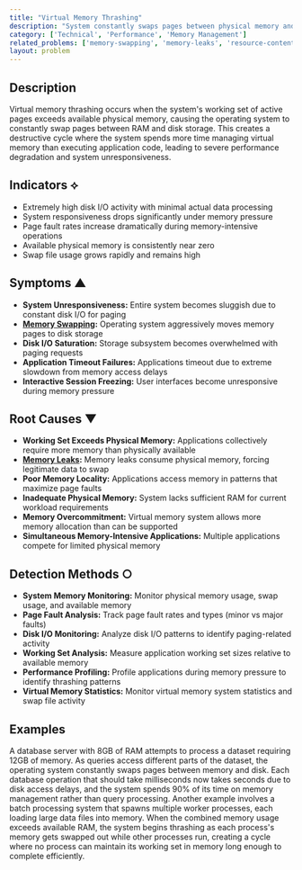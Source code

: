 ```yaml
---
title: "Virtual Memory Thrashing"
description: "System constantly swaps pages between physical memory and disk, causing severe performance degradation due to excessive paging activity."
category: ['Technical', 'Performance', 'Memory Management']
related_problems: ['memory-swapping', 'memory-leaks', 'resource-contention']
layout: problem
---
```


## Description

Virtual memory thrashing occurs when the system's working set of active pages exceeds available physical memory, causing the operating system to constantly swap pages between RAM and disk storage. This creates a destructive cycle where the system spends more time managing virtual memory than executing application code, leading to severe performance degradation and system unresponsiveness.

## Indicators ⟡

- Extremely high disk I/O activity with minimal actual data processing
- System responsiveness drops significantly under memory pressure
- Page fault rates increase dramatically during memory-intensive operations
- Available physical memory is consistently near zero
- Swap file usage grows rapidly and remains high

## Symptoms ▲

- **System Unresponsiveness:** Entire system becomes sluggish due to constant disk I/O for paging
- **[Memory Swapping](memory-swapping.md):** Operating system aggressively moves memory pages to disk storage
- **Disk I/O Saturation:** Storage subsystem becomes overwhelmed with paging requests
- **Application Timeout Failures:** Applications timeout due to extreme slowdown from memory access delays
- **Interactive Session Freezing:** User interfaces become unresponsive during memory pressure

## Root Causes ▼

- **Working Set Exceeds Physical Memory:** Applications collectively require more memory than physically available
- **[Memory Leaks](memory-leaks.md):** Memory leaks consume physical memory, forcing legitimate data to swap
- **Poor Memory Locality:** Applications access memory in patterns that maximize page faults
- **Inadequate Physical Memory:** System lacks sufficient RAM for current workload requirements
- **Memory Overcommitment:** Virtual memory system allows more memory allocation than can be supported
- **Simultaneous Memory-Intensive Applications:** Multiple applications compete for limited physical memory

## Detection Methods ○

- **System Memory Monitoring:** Monitor physical memory usage, swap usage, and available memory
- **Page Fault Analysis:** Track page fault rates and types (minor vs major faults)
- **Disk I/O Monitoring:** Analyze disk I/O patterns to identify paging-related activity
- **Working Set Analysis:** Measure application working set sizes relative to available memory
- **Performance Profiling:** Profile applications during memory pressure to identify thrashing patterns
- **Virtual Memory Statistics:** Monitor virtual memory system statistics and swap file activity

## Examples

A database server with 8GB of RAM attempts to process a dataset requiring 12GB of memory. As queries access different parts of the dataset, the operating system constantly swaps pages between memory and disk. Each database operation that should take milliseconds now takes seconds due to disk access delays, and the system spends 90% of its time on memory management rather than query processing. Another example involves a batch processing system that spawns multiple worker processes, each loading large data files into memory. When the combined memory usage exceeds available RAM, the system begins thrashing as each process's memory gets swapped out while other processes run, creating a cycle where no process can maintain its working set in memory long enough to complete efficiently.